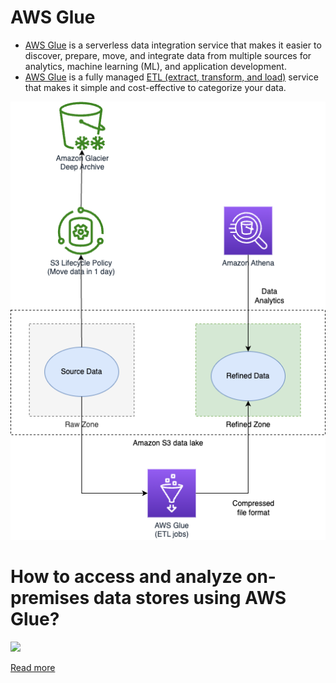 # AWS Glue
- [AWS Glue](https://aws.amazon.com/glue/) is a serverless data integration service that makes it easier to discover, prepare, move, and integrate data from multiple sources for analytics, machine learning (ML), and application development.
- [AWS Glue](https://aws.amazon.com/glue/) is a fully managed [ETL (extract, transform, and load)](../../../../1_HLDDesignComponents/5_BigDataComponents/BigData/ETL.md) service that makes it simple and cost-effective to categorize your data.

![](../../DataLakes/assets/Data-Lake-AWS.drawio.png)

# How to access and analyze on-premises data stores using AWS Glue?

![](https://d2908q01vomqb2.cloudfront.net/b6692ea5df920cad691c20319a6fffd7a4a766b8/2018/08/13/GlueOnPrem1.png)

[Read more](https://aws.amazon.com/blogs/big-data/how-to-access-and-analyze-on-premises-data-stores-using-aws-glue/)